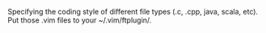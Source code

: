 Specifying the coding style of different file types (.c, .cpp, java, scala, etc).
Put those .vim files to your ~/.vim/ftplugin/.
